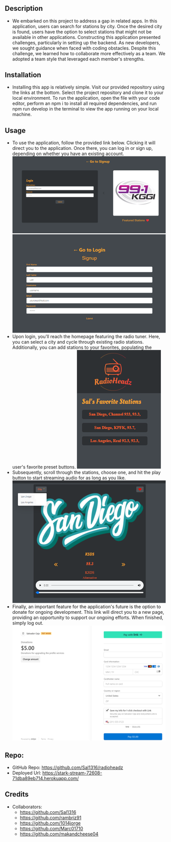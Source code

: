 # <Radioheadz>

## Description

- We embarked on this project to address a gap in related apps. In this application, users can search for stations by city. Once the desired city is found, users have the option to select stations that might not be available in other applications. Constructing this application presented challenges, particularly in setting up the backend. As new developers, we sought guidance when faced with coding obstacles. Despite this challenge, we learned how to collaborate more effectively as a team. We adopted a team style that leveraged each member's strengths.

## Installation

- Installing this app is relatively simple. Visit our provided repository using the links at the bottom. Select the project repository and clone it to your local environment. To run the application, open the file with your code editor, perform an npm i to install all required dependencies, and run npm run develop in the terminal to view the app running on your local machine.

## Usage

- To use the application, follow the provided link below. Clicking it will direct you to the application. Once there, you can log in or sign up, depending on whether you have an existing account.
  ![Alt text](client/public/images/readme-images/login.png)
  ![Alt text](client/public/images/readme-images/signup.png)
- Upon login, you'll reach the homepage featuring the radio tuner. Here, you can select a city and cycle through existing radio stations. Additionally, you can add stations to your favorites, populating the user's favorite preset buttons.
  ![Alt text](client/public/images/readme-images/presets.png)
- Subsequently, scroll through the stations, choose one, and hit the play button to start streaming audio for as long as you like.
  ![Alt text](client/public/images/readme-images/tuner.png)
- Finally, an important feature for the application's future is the option to donate for ongoing development. This link will direct you to a new page, providing an opportunity to support our ongoing efforts. When finished, simply log out.
  ![Alt text](client/public/images/readme-images/donate.png)

## Repo:

- GitHub Repo: https://github.com/Sal1316/radioheadz
- Deployed Url: https://stark-stream-72608-71dba89eb714.herokuapp.com/

## Credits

- Collaborators:
  - https://github.com/Sal1316
  - https://github.com/rambriz91
  - https://github.com/1014jorge
  - https://github.com/Marc01710
  - https://github.com/makandcheese04
